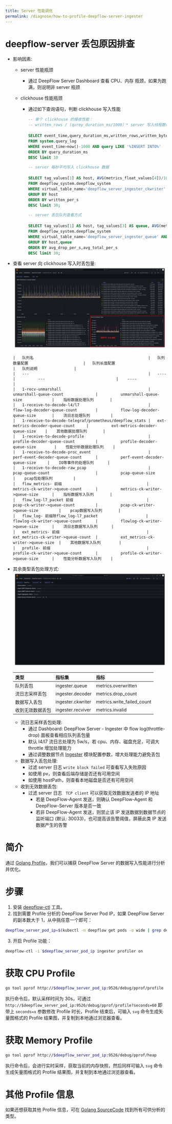 ```yaml
---
title: Server 性能调优
permalink: /diagnose/how-to-profile-deepflow-server-ingester
---
```


# deepflow-server 丢包原因排查

- 影响因素:

  - server 性能瓶颈
    - 通过 DeepFlow Server Dashboard 查看 CPU、内存 瓶颈，如果为跑满，则说明非 server 瓶颈
  - clickhouse 性能瓶颈

    - 通过如下查询语句，判断 clickhouse 写入性能

      ```SQL
      -- 单个 clickhouse 的接收性能：
      -- written_rows / (qurey_duration_ms/1000）* server 写⼊线程数(ingester.flow-ck-writer.queue_count)

      SELECT event_time,query_duration_ms,written_rows,written_bytes,query
      FROM system.query_log
      WHERE event_time>now()-1000 AND query LIKE '%INSERT INTO%'
      ORDER BY query_duration_ms
      DESC limit 10
      ```

      ```SQL
      -- server 每秒平均写入 clickhouse 数据

      SELECT tag_values[1] AS host, AVG(metrics_float_values[4])/10 AS written_per_s, AVG(metrics_float_values[3])/10 AS drop_per_s
      FROM deepflow_system.deepflow_system
      WHERE virtual_table_name='deepflow_server_ingester_ckwriter'
      GROUP BY host
      ORDER BY written_per_s
      DESC limit 30;
      ```

      ```SQL
      -- server 丢包队列查看方式

      SELECT tag_values[1] AS host, tag_values[3] AS queue, AVG(metrics_float_values[1])/10 AS avg_total_per_s, AVG(metrics_float_values[2])/10 AS avg_handled_per_s, AVG(metrics_float_values[3])/10 AS avg_drop_per_s
      FROM deepflow_system.deepflow_system
      WHERE virtual_table_name='deepflow_server_ingester_queue' AND time > now()-900
      GROUP BY host,queue
      ORDER BY avg_drop_per_s,avg_total_per_s
      DESC limit 30;
      ```

- 查看 server 向 clickhouse 写入时丢包量:
  <img src="./imgs/server_drop.png">

      |   队列名                                                  |   队列数量配置                        |   队列长度配置                              |   队列说明                |
      |   ---                                                    |   ----                                |          ---                               |    ----                  |
      |   1-recv-unmarshall                                      |   unmarshall-queue-count              |          unmarshall-queue-size             |    指标数据处理队列       |
      |   1-receive-to-decode-l4/l7                              |   flow-log-decoder-queue-count        |          flow-log-decoder-queue-size       |    流日志处理队列         |
      |   1-receive-to-decode-telegraf/prometheus/deepflow_stats |   ext-metrics-decoder-queue-count     |          ext-metrics-decoder-queue-size    |    其他数据处理队列       |
      |   1-receive-to-decode-profile                            |   profile-decoder-queue-count         |          profile-decoder-queue-size        |    性能分析数据处理队列    |
      |   1-receive-to-decode-proc_event                         |   perf-event-decoder-queue-count      |          perf-event-decoder-queue-size     |    IO等事件的处理队列      |
      |   1-receive-to-decode-raw_pcap                           |   pcap-queue-count                    |          pcap-queue-size                   |    pcap包处理队列         |
      |   flow_metrics- 前缀                                     |   metrics-ck-writer->queue-count      |          metrics-ck-writer->queue-size      |    指标数据写入队列       |
      |   flow_log-l7_packet 前缀                                |   pcap-ck-writer->queue-count         |          pcap-ck-writer->queue-size         |    pcap数据写入队列       |
      |   flow_log- 前缀除flow_log-l7_packet                     |   flowlog-ck-writer->queue-count      |          flowlog-ck-writer->queue-size      |    流日志数据写入队列      |
      |   ext_metrics- 前缀                                      |   ext_metrics-ck-writer->queue-count  |          ext_metrics-ck-writer->queue-size  |    其他数据写入队列        |
      |   profile- 前缀                                          |   profile-ck-writer->queue-count      |          profile-ck-writer->queue-size      |    性能分析数据写入队列    |

- 其余类型丢包处理方式:
  <img src="./imgs/other_drop.png">

  | 类型             | 指标集            | 指标                       |
  | ---------------- | ----------------- | -------------------------- |
  | 队列丢包         | ingester.queue    | metrics.overwritten        |
  | 流⽇志采样丢包   | ingester.decoder  | metrics.drop_count         |
  | 数据写⼊丢包     | ingester.ckwriter | metrics.write_failed_count |
  | 收到⽆效数据丢包 | ingester.recviver | metrics.invalid            |

  - 流⽇志采样丢包处理:
    - 通过 Dashboard: DeepFlow Server - Ingester 中 flow log(throttle-drop) 面板查看相应队列丢包量
    - 默认 l4/l7 流日志处理为 5w/s，若 cpu、内存、磁盘充足，可调大 throttle 增加处理能力
    - 通过调整数据节点 [Ingester](https://github.com/deepflowio/deepflow/blob/main/server/server.yaml#L347) 模块配置参数，增大处理能力避免丢包
  - 数据写入丢包处理:
    - 过滤 server 日志 `write block failed` 可查看写入失败原因
    - 如使用 pv，则查看后端存储是否还有可用空间
    - 如使用 hostPath，则查看本地磁盘是否还有可用空间
  - 收到⽆效数据丢包:
    - 过滤 server 日志 ` TCP client` 可以获取⽆效数据发送者的 IP 地址
      - 若是 DeepFlow-Agent 发送，则确认 DeepFlow-Agent 和 DeepFlow-Server 版本是否一致
      - 若⾮ DeepFlow-Agent 发送，则禁⽌该 IP 发送数据到数据节点的监听端⼝ (默认: 30033)，也可提⾼该告警阈值，屏蔽此类 IP 发送数据产⽣的告警

# 简介

通过 [Golang Profile](https://go.dev/blog/pprof)，我们可以捕获 DeepFlow Server 的数据写入性能进行分析并优化。

# 步骤

1. 安装 [deepflow-ctl](../ce-install/upgrade/#%E5%8D%87%E7%BA%A7-deepflow-cli) 工具。
2. 找到需要 Profile 分析的 DeepFlow Server Pod IP，如果 DeepFlow Server 的副本数大于 1，从中挑任意一个即可：

```bash
deepflow_server_pod_ip=$(kubectl -n deepflow get pods -o wide | grep deepflow-server | awk '{print $6}')
```

3. 开启 Profile 功能：

```bash
deepflow-ctl -i $deepflow_server_pod_ip ingester profiler on
```

# 获取 CPU Profile

```bash
go tool pprof http://$deepflow_server_pod_ip:9526/debug/pprof/profile
```

执行命令后，默认采样时间为 30s，可通过 `http://$deepflow_server_pod_ip:9526/debug/pprof/profile?seconds=60` 即带上 `seconds=x` 参数修改 Profile 时长，Profile 结束后，可输入 `svg` 命令生成矢量图格式的 Profile 结果图，并复制到本地通过浏览器查看。

# 获取 Memory Profile

```bash
go tool pprof http://$deepflow_server_pod_ip:9526/debug/pprof/heap
```

执行命令后，会进行实时采样，获取当前的内存快照，然后同样可输入 `svg` 命令生成矢量图格式的 Profile 结果图，并复制到本地通过浏览器查看。

# 其他 Profile 信息

如果还想获取其他 Profile 信息，可在 [Golang SourceCode](https://github.com/golang/go/blob/master/src/net/http/pprof/pprof.go#L350) 找到所有可供分析的类型。
